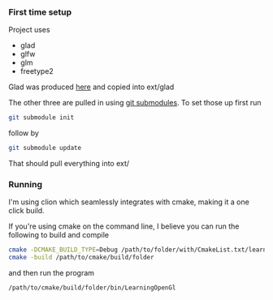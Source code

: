 ### First time setup
Project uses
- glad
- glfw
- glm
- freetype2

Glad was produced [here](https://glad.dav1d.de/) and copied into ext/glad

The other three are pulled in using [git submodules](https://git-scm.com/book/en/v2/Git-Tools-Submodules). To set those up first run
```bash
git submodule init
```
follow by
```bash
git submodule update
```

That should pull everything into ext/

### Running
I'm using clion which seamlessly integrates with cmake, making it a one click build.

If you're using cmake on the command line, I believe you can run the following to build and compile

```bash
cmake -DCMAKE_BUILD_TYPE=Debug /path/to/folder/with/CmakeList.txt/learning-opengl
cmake -build /path/to/cmake/build/folder
```

and then run the program

```bash
/path/to/cmake/build/folder/bin/LearningOpenGl
```
